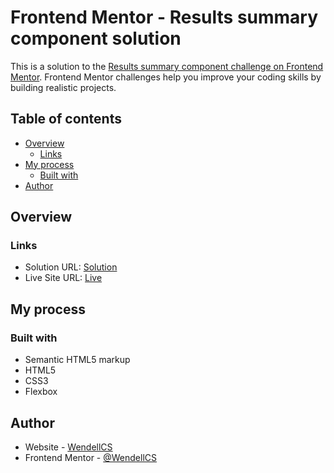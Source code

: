 # Frontend Mentor - Results summary component solution

This is a solution to the [Results summary component challenge on Frontend Mentor](https://www.frontendmentor.io/challenges/results-summary-component-CE_K6s0maV). Frontend Mentor challenges help you improve your coding skills by building realistic projects. 

## Table of contents

- [Overview](#overview)
  - [Links](#links)
- [My process](#my-process)
  - [Built with](#built-with)
- [Author](#author)

## Overview

### Links

- Solution URL: [Solution](https://github.com/wendellcs/Results-summary-component)
- Live Site URL: [Live](https://wendellcs.github.io/Results-summary-component/)

## My process

### Built with

- Semantic HTML5 markup
- HTML5
- CSS3 
- Flexbox

## Author

- Website - [WendellCS](https://wendellcs.github.io)
- Frontend Mentor - [@WendellCS](https://www.frontendmentor.io/profile/WendellCS)

